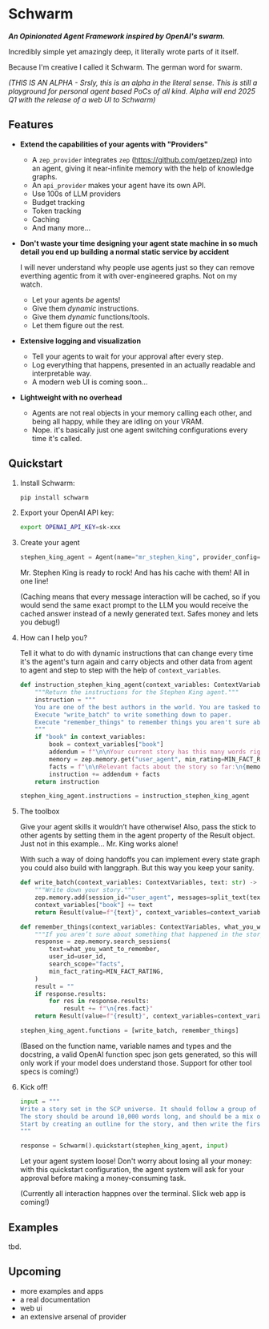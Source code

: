 # Schwarm

**_An Opinionated Agent Framework inspired by OpenAI's swarm._**

Incredibly simple yet amazingly deep, it literally wrote parts of it itself.

Because I'm creative I called it Schwarm. The german word for swarm.

_(THIS IS AN ALPHA - Srsly, this is an alpha in the literal sense. This is still a playground for personal agent based PoCs of all kind.
Alpha will end 2025 Q1 with the release of a web UI to Schwarm)_

## Features

- **Extend the capabilities of your agents with "Providers"**

  - A `zep_provider` integrates `zep` (https://github.com/getzep/zep) into an agent, giving it near-infinite memory with the help of knowledge graphs.
  - An `api_provider` makes your agent have its own API.
  - Use 100s of LLM providers
  - Budget tracking
  - Token tracking
  - Caching
  - And many more...

- **Don't waste your time designing your agent state machine in so much detail you end up building a normal static service by accident**

  I will never understand why people use agents just so they can remove everthing agentic from it with over-engineered graphs. Not on my watch.

  - Let your agents _be_ agents!
  - Give them _dynamic_ instructions.
  - Give them _dynamic_ functions/tools.
  - Let them figure out the rest.

- **Extensive logging and visualization**

  - Tell your agents to wait for your approval after every step.
  - Log everything that happens, presented in an actually readable and interpretable way.
  - A modern web UI is coming soon...

- **Lightweight with no overhead**
  - Agents are not real objects in your memory calling each other, and being all happy, while they are idling on your VRAM.
  - Nope. it's basically just one agent switching configurations every time it's called.

## Quickstart

1. Install Schwarm:

   ```bash
   pip install schwarm
   ```

2. Export your OpenAI API key:

   ```bash
   export OPENAI_API_KEY=sk-xxx
   ```

3. Create your agent

   ```python
   stephen_king_agent = Agent(name="mr_stephen_king", provider_config=LiteLLMConfig(enable_cache=True))
   ```

   Mr. Stephen King is ready to rock! And has his cache with them! All in one line!

   (Caching means that every message interaction will be cached, so if you would send the same exact prompt to the LLM you would receive the cached answer instead of a newly generated text. Safes money and lets you debug!)

4. How can I help you?

   Tell it what to do with dynamic instructions that can change every time it's the agent's turn again and carry objects and other data from agent to agent and step to step with the help of `context_variables`.

   ```python
   def instruction_stephen_king_agent(context_variables: ContextVariables) -> str:
       """Return the instructions for the Stephen King agent."""
       instruction = """
       You are one of the best authors in the world. You are tasked to write your newest story.
       Execute "write_batch" to write something down to paper.
       Execute "remember_things" to remember things you aren't sure about or to check if something is at odds with previously established facts.
       """
       if "book" in context_variables:
           book = context_variables["book"]
           addendum = f"\n\nYour current story has this many words right now (goal: 10,000): {len(book) / 8}" # highly accurate and performan word counting algorithm
           memory = zep.memory.get("user_agent", min_rating=MIN_FACT_RATING)
           facts = f"\n\nRelevant facts about the story so far:\n{memory.relevant_facts}"
           instruction += addendum + facts
       return instruction

   stephen_king_agent.instructions = instruction_stephen_king_agent
   ```

5. The toolbox

   Give your agent skills it wouldn’t have otherwise! Also, pass the stick to other agents by setting them in the agent property of the Result object. Just not in this example... Mr. King works alone!

   With such a way of doing handoffs you can implement every state graph you could also build with langgraph. But this way you keep your sanity.

   ```python
   def write_batch(context_variables: ContextVariables, text: str) -> Result:
       """Write down your story."""
       zep.memory.add(session_id="user_agent", messages=split_text(text))
       context_variables["book"] += text
       return Result(value=f"{text}", context_variables=context_variables, agent=stephen_king_agent)

   def remember_things(context_variables: ContextVariables, what_you_want_to_remember: str) -> Result:
       """If you aren’t sure about something that happened in the story, use this tool to remember it."""
       response = zep.memory.search_sessions(
           text=what_you_want_to_remember,
           user_id=user_id,
           search_scope="facts",
           min_fact_rating=MIN_FACT_RATING,
       )
       result = ""
       if response.results:
           for res in response.results:
               result += f"\n{res.fact}"
       return Result(value=f"{result}", context_variables=context_variables, agent=stephen_king_agent)

   stephen_king_agent.functions = [write_batch, remember_things]
   ```

   (Based on the function name, variable names and types and the docstring, a valid OpenAI function spec json gets generated, so this will only work if your model does understand those. Support for other tool specs is coming!)

6. Kick off!

   ```python
   input = """
   Write a story set in the SCP universe. It should follow a group of personnel from the SCP Foundation and the adventures their work provides.
   The story should be around 10,000 words long, and should be a mix of horror and science fiction.
   Start by creating an outline for the story, and then write the first chapter.
   """

   response = Schwarm().quickstart(stephen_king_agent, input)
   ```

   Let your agent system loose! Don't worry about losing all your money: with this quickstart configuration, the agent system will ask for your approval before making a money-consuming task.

   (Currently all interaction happnes over the terminal. Slick web app is coming!)

## Examples

tbd.

## Upcoming

- more examples and apps
- a real documentation
- web ui
- an extensive arsenal of provider
